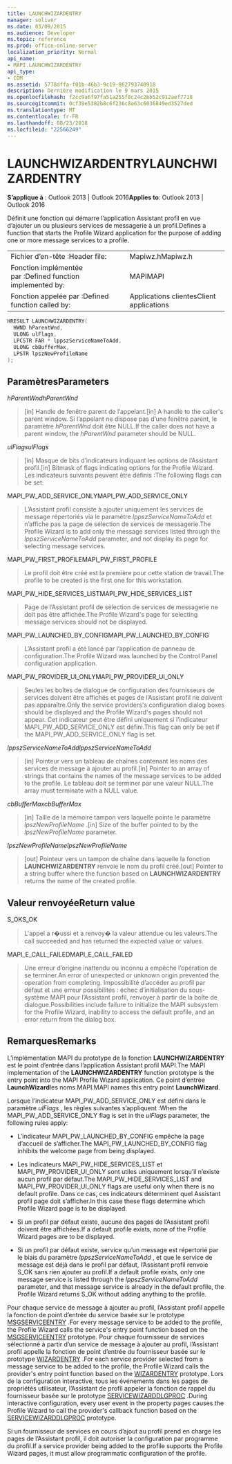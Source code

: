 ```yaml
---
title: LAUNCHWIZARDENTRY
manager: soliver
ms.date: 03/09/2015
ms.audience: Developer
ms.topic: reference
ms.prod: office-online-server
localization_priority: Normal
api_name:
- MAPI.LAUNCHWIZARDENTRY
api_type:
- COM
ms.assetid: 5778dffa-f01b-46b3-9c19-862793740918
description: Dernière modification le 9 mars 2015
ms.openlocfilehash: f2cc9a6f97fa51a255f8c24c2bb52c912aef7718
ms.sourcegitcommit: 0cf39e5382b8c6f236c8a63c6036849ed3527ded
ms.translationtype: MT
ms.contentlocale: fr-FR
ms.lasthandoff: 08/23/2018
ms.locfileid: "22566249"
---
```

# <a name="launchwizardentry"></a><span data-ttu-id="4886e-103">LAUNCHWIZARDENTRY</span><span class="sxs-lookup"><span data-stu-id="4886e-103">LAUNCHWIZARDENTRY</span></span>

  
  
<span data-ttu-id="4886e-104">**S’applique à** : Outlook 2013 | Outlook 2016</span><span class="sxs-lookup"><span data-stu-id="4886e-104">**Applies to**: Outlook 2013 | Outlook 2016</span></span> 
  
<span data-ttu-id="4886e-105">Définit une fonction qui démarre l’application Assistant profil en vue d’ajouter un ou plusieurs services de messagerie à un profil.</span><span class="sxs-lookup"><span data-stu-id="4886e-105">Defines a function that starts the Profile Wizard application for the purpose of adding one or more message services to a profile.</span></span> 
  
|||
|:-----|:-----|
|<span data-ttu-id="4886e-106">Fichier d’en-tête :</span><span class="sxs-lookup"><span data-stu-id="4886e-106">Header file:</span></span>  <br/> |<span data-ttu-id="4886e-107">Mapiwz.h</span><span class="sxs-lookup"><span data-stu-id="4886e-107">Mapiwz.h</span></span>  <br/> |
|<span data-ttu-id="4886e-108">Fonction implémentée par :</span><span class="sxs-lookup"><span data-stu-id="4886e-108">Defined function implemented by:</span></span>  <br/> |<span data-ttu-id="4886e-109">MAPI</span><span class="sxs-lookup"><span data-stu-id="4886e-109">MAPI</span></span>  <br/> |
|<span data-ttu-id="4886e-110">Fonction appelée par :</span><span class="sxs-lookup"><span data-stu-id="4886e-110">Defined function called by:</span></span>  <br/> |<span data-ttu-id="4886e-111">Applications clientes</span><span class="sxs-lookup"><span data-stu-id="4886e-111">Client applications</span></span>  <br/> |
   
```cpp
HRESULT LAUNCHWIZARDENTRY(
  HWND hParentWnd,
  ULONG ulFlags,
  LPCSTR FAR * lppszServiceNameToAdd,
  ULONG cbBufferMax,
  LPSTR lpszNewProfileName
);
```

## <a name="parameters"></a><span data-ttu-id="4886e-112">Paramètres</span><span class="sxs-lookup"><span data-stu-id="4886e-112">Parameters</span></span>

 <span data-ttu-id="4886e-113">_hParentWnd_</span><span class="sxs-lookup"><span data-stu-id="4886e-113">_hParentWnd_</span></span>
  
> <span data-ttu-id="4886e-114">[in] Handle de fenêtre parent de l’appelant.</span><span class="sxs-lookup"><span data-stu-id="4886e-114">[in] A handle to the caller's parent window.</span></span> <span data-ttu-id="4886e-115">Si l’appelant ne dispose pas d’une fenêtre parent, le paramètre _hParentWnd_ doit être NULL.</span><span class="sxs-lookup"><span data-stu-id="4886e-115">If the caller does not have a parent window, the  _hParentWnd_ parameter should be NULL.</span></span> 
    
 <span data-ttu-id="4886e-116">_ulFlags_</span><span class="sxs-lookup"><span data-stu-id="4886e-116">_ulFlags_</span></span>
  
> <span data-ttu-id="4886e-117">[in] Masque de bits d’indicateurs indiquant les options de l’Assistant profil.</span><span class="sxs-lookup"><span data-stu-id="4886e-117">[in] Bitmask of flags indicating options for the Profile Wizard.</span></span> <span data-ttu-id="4886e-118">Les indicateurs suivants peuvent être définis :</span><span class="sxs-lookup"><span data-stu-id="4886e-118">The following flags can be set:</span></span>
    
<span data-ttu-id="4886e-119">MAPI_PW_ADD_SERVICE_ONLY</span><span class="sxs-lookup"><span data-stu-id="4886e-119">MAPI_PW_ADD_SERVICE_ONLY</span></span> 
  
> <span data-ttu-id="4886e-120">L’Assistant profil consiste à ajouter uniquement les services de message répertoriés via le paramètre _lppszServiceNameToAdd_ et n’affiche pas la page de sélection de services de messagerie.</span><span class="sxs-lookup"><span data-stu-id="4886e-120">The Profile Wizard is to add only the message services listed through the  _lppszServiceNameToAdd_ parameter, and not display its page for selecting message services.</span></span> 
    
<span data-ttu-id="4886e-121">MAPI_PW_FIRST_PROFILE</span><span class="sxs-lookup"><span data-stu-id="4886e-121">MAPI_PW_FIRST_PROFILE</span></span> 
  
> <span data-ttu-id="4886e-122">Le profil doit être créé est la première pour cette station de travail.</span><span class="sxs-lookup"><span data-stu-id="4886e-122">The profile to be created is the first one for this workstation.</span></span> 
    
<span data-ttu-id="4886e-123">MAPI_PW_HIDE_SERVICES_LIST</span><span class="sxs-lookup"><span data-stu-id="4886e-123">MAPI_PW_HIDE_SERVICES_LIST</span></span> 
  
> <span data-ttu-id="4886e-124">Page de l’Assistant profil de sélection de services de messagerie ne doit pas être affichée.</span><span class="sxs-lookup"><span data-stu-id="4886e-124">The Profile Wizard's page for selecting message services should not be displayed.</span></span> 
    
<span data-ttu-id="4886e-125">MAPI_PW_LAUNCHED_BY_CONFIG</span><span class="sxs-lookup"><span data-stu-id="4886e-125">MAPI_PW_LAUNCHED_BY_CONFIG</span></span> 
  
> <span data-ttu-id="4886e-126">L’Assistant profil a été lancé par l’application de panneau de configuration.</span><span class="sxs-lookup"><span data-stu-id="4886e-126">The Profile Wizard was launched by the Control Panel configuration application.</span></span> 
    
<span data-ttu-id="4886e-127">MAPI_PW_PROVIDER_UI_ONLY</span><span class="sxs-lookup"><span data-stu-id="4886e-127">MAPI_PW_PROVIDER_UI_ONLY</span></span> 
  
> <span data-ttu-id="4886e-128">Seules les boîtes de dialogue de configuration des fournisseurs de services doivent être affichés et pages de l’Assistant profil ne doivent pas apparaître.</span><span class="sxs-lookup"><span data-stu-id="4886e-128">Only the service providers's configuration dialog boxes should be displayed and the Profile Wizard's pages should not appear.</span></span> <span data-ttu-id="4886e-129">Cet indicateur peut être défini uniquement si l’indicateur MAPI_PW_ADD_SERVICE_ONLY est défini.</span><span class="sxs-lookup"><span data-stu-id="4886e-129">This flag can only be set if the MAPI_PW_ADD_SERVICE_ONLY flag is set.</span></span> 
    
 <span data-ttu-id="4886e-130">_lppszServiceNameToAdd_</span><span class="sxs-lookup"><span data-stu-id="4886e-130">_lppszServiceNameToAdd_</span></span>
  
> <span data-ttu-id="4886e-131">[in] Pointeur vers un tableau de chaînes contenant les noms des services de message à ajouter au profil.</span><span class="sxs-lookup"><span data-stu-id="4886e-131">[in] Pointer to an array of strings that contains the names of the message services to be added to the profile.</span></span> <span data-ttu-id="4886e-132">Le tableau doit se terminer par une valeur NULL.</span><span class="sxs-lookup"><span data-stu-id="4886e-132">The array must terminate with a NULL value.</span></span> 
    
 <span data-ttu-id="4886e-133">_cbBufferMax_</span><span class="sxs-lookup"><span data-stu-id="4886e-133">_cbBufferMax_</span></span>
  
> <span data-ttu-id="4886e-134">[in] Taille de la mémoire tampon vers laquelle pointe le paramètre _lpszNewProfileName_ .</span><span class="sxs-lookup"><span data-stu-id="4886e-134">[in] Size of the buffer pointed to by the  _lpszNewProfileName_ parameter.</span></span> 
    
 <span data-ttu-id="4886e-135">_lpszNewProfileName_</span><span class="sxs-lookup"><span data-stu-id="4886e-135">_lpszNewProfileName_</span></span>
  
> <span data-ttu-id="4886e-136">[out] Pointeur vers un tampon de chaîne dans laquelle la fonction **LAUNCHWIZARDENTRY** renvoie le nom du profil créé.</span><span class="sxs-lookup"><span data-stu-id="4886e-136">[out] Pointer to a string buffer where the function based on **LAUNCHWIZARDENTRY** returns the name of the created profile.</span></span> 
    
## <a name="return-value"></a><span data-ttu-id="4886e-137">Valeur renvoyée</span><span class="sxs-lookup"><span data-stu-id="4886e-137">Return value</span></span>

<span data-ttu-id="4886e-138">S_OK</span><span class="sxs-lookup"><span data-stu-id="4886e-138">S_OK</span></span> 
  
> <span data-ttu-id="4886e-139">L'appel a r�ussi et a renvoy� la valeur attendue ou les valeurs.</span><span class="sxs-lookup"><span data-stu-id="4886e-139">The call succeeded and has returned the expected value or values.</span></span> 
    
<span data-ttu-id="4886e-140">MAPI_E_CALL_FAILED</span><span class="sxs-lookup"><span data-stu-id="4886e-140">MAPI_E_CALL_FAILED</span></span> 
  
> <span data-ttu-id="4886e-141">Une erreur d’origine inattendu ou inconnu a empêché l’opération de se terminer.</span><span class="sxs-lookup"><span data-stu-id="4886e-141">An error of unexpected or unknown origin prevented the operation from completing.</span></span> <span data-ttu-id="4886e-142">Impossibilité d’accéder au profil par défaut et une erreur possibilités : échec d’initialisation du sous-système MAPI pour l’Assistant profil, renvoyer à partir de la boîte de dialogue.</span><span class="sxs-lookup"><span data-stu-id="4886e-142">Possibilities include failure to initialize the MAPI subsystem for the Profile Wizard, inability to access the default profile, and an error return from the dialog box.</span></span>
    
## <a name="remarks"></a><span data-ttu-id="4886e-143">Remarques</span><span class="sxs-lookup"><span data-stu-id="4886e-143">Remarks</span></span>

<span data-ttu-id="4886e-144">L’implémentation MAPI du prototype de la fonction **LAUNCHWIZARDENTRY** est le point d’entrée dans l’application Assistant profil MAPI.</span><span class="sxs-lookup"><span data-stu-id="4886e-144">The MAPI implementation of the **LAUNCHWIZARDENTRY** function prototype is the entry point into the MAPI Profile Wizard application.</span></span> <span data-ttu-id="4886e-145">Ce point d’entrée **LaunchWizard**les noms MAPI.</span><span class="sxs-lookup"><span data-stu-id="4886e-145">MAPI names this entry point **LaunchWizard**.</span></span> 
  
<span data-ttu-id="4886e-146">Lorsque l’indicateur MAPI_PW_ADD_SERVICE_ONLY est défini dans le paramètre _ulFlags_ , les règles suivantes s’appliquent :</span><span class="sxs-lookup"><span data-stu-id="4886e-146">When the MAPI_PW_ADD_SERVICE_ONLY flag is set in the  _ulFlags_ parameter, the following rules apply:</span></span> 
  
- <span data-ttu-id="4886e-147">L’indicateur MAPI_PW_LAUNCHED_BY_CONFIG empêche la page d’accueil de s’afficher.</span><span class="sxs-lookup"><span data-stu-id="4886e-147">The MAPI_PW_LAUNCHED_BY_CONFIG flag inhibits the welcome page from being displayed.</span></span> 
    
- <span data-ttu-id="4886e-148">Les indicateurs MAPI_PW_HIDE_SERVICES_LIST et MAPI_PW_PROVIDER_UI_ONLY sont utiles uniquement lorsqu’il n’existe aucun profil par défaut.</span><span class="sxs-lookup"><span data-stu-id="4886e-148">The MAPI_PW_HIDE_SERVICES_LIST and MAPI_PW_PROVIDER_UI_ONLY flags are useful only when there is no default profile.</span></span> <span data-ttu-id="4886e-149">Dans ce cas, ces indicateurs déterminent quel Assistant profil page doit s’afficher.</span><span class="sxs-lookup"><span data-stu-id="4886e-149">In this case these flags determine which Profile Wizard page is to be displayed.</span></span> 
    
- <span data-ttu-id="4886e-150">Si un profil par défaut existe, aucune des pages de l’Assistant profil doivent être affichées.</span><span class="sxs-lookup"><span data-stu-id="4886e-150">If a default profile exists, none of the Profile Wizard pages are to be displayed.</span></span> 
    
- <span data-ttu-id="4886e-151">Si un profil par défaut existe, service qu’un message est répertorié par le biais du paramètre _lppszServiceNameToAdd_ , et que le service de message est déjà dans le profil par défaut, l’Assistant profil renvoie S_OK sans rien ajouter au profil.</span><span class="sxs-lookup"><span data-stu-id="4886e-151">If a default profile exists, only one message service is listed through the  _lppszServiceNameToAdd_ parameter, and that message service is already in the default profile, the Profile Wizard returns S_OK without adding anything to the profile.</span></span> 
    
<span data-ttu-id="4886e-152">Pour chaque service de message à ajouter au profil, l’Assistant profil appelle la fonction de point d’entrée du service basée sur le prototype [MSGSERVICEENTRY](msgserviceentry.md) .</span><span class="sxs-lookup"><span data-stu-id="4886e-152">For every message service to be added to the profile, the Profile Wizard calls the service's entry point function based on the [MSGSERVICEENTRY](msgserviceentry.md) prototype.</span></span> <span data-ttu-id="4886e-153">Pour chaque fournisseur de services sélectionné à partir d’un service de message à ajouter au profil, l’Assistant profil appelle la fonction de point d’entrée du fournisseur basée sur le prototype [WIZARDENTRY](wizardentry.md) .</span><span class="sxs-lookup"><span data-stu-id="4886e-153">For each service provider selected from a message service to be added to the profile, the Profile Wizard calls the provider's entry point function based on the [WIZARDENTRY](wizardentry.md) prototype.</span></span> <span data-ttu-id="4886e-154">Lors de la configuration interactive, tous les événements dans les pages de propriétés utilisateur, l’Assistant de profil appeler la fonction de rappel du fournisseur basée sur le prototype [SERVICEWIZARDDLGPROC](servicewizarddlgproc.md) .</span><span class="sxs-lookup"><span data-stu-id="4886e-154">During interactive configuration, every user event in the property pages causes the Profile Wizard to call the provider's callback function based on the [SERVICEWIZARDDLGPROC](servicewizarddlgproc.md) prototype.</span></span> 
  
<span data-ttu-id="4886e-155">Si un fournisseur de services en cours d’ajout au profil prend en charge les pages de l’Assistant profil, il doit autoriser la configuration par programme du profil.</span><span class="sxs-lookup"><span data-stu-id="4886e-155">If a service provider being added to the profile supports the Profile Wizard pages, it must allow programmatic configuration of the profile.</span></span>
  

